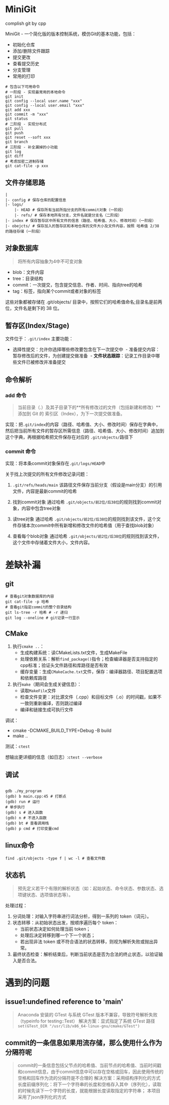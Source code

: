 # MiniGit
complish git by cpp

MiniGit - 一个简化版的版本控制系统，模仿Git的基本功能，包括：

- 初始化仓库
- 添加/删除文件跟踪
- 提交更改
- 查看提交历史
- 分支管理
- 常用的打印

```shell
# 包含以下可用命令
# 一阶段 - 实现最常用的本地命令
git init
git config --local user.name "xxx"
git config --local user.email "xxx"
git add xxx
git commit -m "xxx"
git status
# 二阶段 - 实现分布式
git pull
git push
git reset --soft xxx
git branch
# 三阶段 - 补全漏掉的小功能
git log
git diff
# 考虑加密二进制存储
git cat-file -p xxx
```

## 文件存储思路

```shell
|
|- config # 保存仓库的配置信息
|- logs/
    |- HEAD # 保存所有当前所指分支的所有commit对象（一阶段）
    |- refs/ # 保存本地所有分支，文件名就是分支名（二阶段）
|- index # 保存暂存区中所有文件的信息（路径、哈希值、大小、修改时间）（一阶段）
|- obejcts/ # 保存加入的暂存区和本地仓库的文件大小及文件内容，按照 哈希值 2/38 的路径存储（一阶段）
```

## 对象数据库

> 将所有内容抽象为4中不可变对象
 - blob：文件内容
 - tree：目录结构
 - commit：一次提交，包含提交信息、作者、时间、指向tree的哈希
 - tag：标签，指向某个commit或者对象的标签

 这些对象都被存储在 .git/objects/ 目录中，按照它们的哈希值命名;目录名是前两位，文件名是剩下的 38 位。


## 暂存区(Index/Stage)

文件位于：`.git/index`
主要功能：
 - ​​选择性提交​​：允许你选择哪些修改要包含在下一次提交中
​​ - 准备提交内容​​：暂存修改后的文件，为创建提交做准备
​​ - **文件状态跟踪**​​：记录工作目录中哪些文件已被修改并准备提交

## 命令解析

### add 命令

> 当前目录（.）及其子目录下的**所有修改过的文件（包括新建和修改）**添加到 Git 的 索引区（Index），为下一次提交做准备。

实现：把`.git/index`的内容（路径、哈希值、大小、修改时间）保存在字典中，然后把当前所有文件的暂存区所需信息（路径、哈希值、大小、修改时间）追加到这个字典，再根据哈希把文件保存在对应的 `.git/objects/`路径下

### commit 命令

实现：将本条commit对象保存在`.git/logs/HEAD`中

关于找上次提交的所有文件修改记录问题：
1. `.git/refs/heads/main`
该路径文件保存当前分支（假设是main分支）的引用文件，内容是最新commit的哈希

2. 找到commit对象
通过哈希 `.git/objects/前2位/后38位`的规则找到commit对象，内容中包含tree对象

3. 读tree对象
通过哈希 `.git/objects/前2位/后38位`的规则找到该文件，这个文件存储本次commit中所有新增和修改文件的哈希值（用于查找blob对象）

4. 查看每个blob对象
通过哈希 `.git/objects/前2位/后38位`的规则找到该文件，这个文件中存储着文件大小，文件内容。

# 差缺补漏

## git

```shell
# 查看git对象数据库的内容
git cat-file -p 哈希
# 查看git指定commit的整个目录结构
git ls-tree -r 哈希 # -r 递归
git log --oneline # git记录一行显示
```

## CMake

1. 执行`cmake ..`：
    - 生成构建系统：读CMakeLists.txt文件，生成MakeFile
    - 处理依赖关系：解析`find_package()`指令；检查编译器是否支持指定的cpp标准；验证头文件路径和库路径是否有效
    - 缓存变量：生成`CMakeCache.txt`文件，保存：编译器路径、项目配置选项和依赖库路径
2. 执行`make`（期间会生成关键信息）：
    - 读取`MakeFile`文件
    - 检查文件变更：对比源文件（.cpp）和目标文件（.o）的时间戳，如果不一致则重新编译，否则跳过编译
    - 编译和链接生成可执行文件

调试：
 - cmake -DCMAKE_BUILD_TYPE=Debug -B build
 - make ..

测试：`ctest`

想输出更详细的信息（如日志）:`ctest --verbose`

## 调试

```shell

gdb ./my_program
(gdb) b main.cpp:45 # 打断点
(gdb) run # 运行
# 单步执行
(gdb) s # 进入函数
(gdb) n # 不进入函数
(gdb) bt # 查看调用栈
(gdb) p cmd # 打印变量cmd
```

## linux命令

```shell
find .git/objects -type f | wc -l # 查看文件数
```

## 状态机

> 预先定义若干个有限的解析状态（如：起始状态、命令状态、参数状态、选项键状态、选项值状态等）。

处理过程：
1. 分词处理：对输入字符串进行词法分析，得到一系列的 token（词元）。
2. 状态转移：从初始状态出发，按顺序遍历每个 token：
    - 当前状态决定如何处理当前 token；
    - 处理后决定转移到哪一个下一个状态；
    - 若出现非法 token 或不符合语法的状态转移，则视为解析失败或抛出异常。
3. 最终状态检查：解析结束后，判断当前状态是否为合法的终止状态，以验证输入是否合法。

# 遇到的问题

## issue1:undefined reference to 'main'

> Anaconda 安装的 GTest 与系统 GTest 版本不兼容，导致符号解析失败（typeinfo for testing::Test）
解决方案：显式指定了系统 GTest 路径
`set(GTest_DIR "/usr/lib/x86_64-linux-gnu/cmake/GTest")`

## commit的一条信息如果用流存储，那么使用什么作为分隔符呢

> commit的一条信息包括父节点的哈希值、当前节点的哈希值、当前时间戳和commit信息，由于commit信息中可以存在空格或回车，因此使用传统的空格和回车作为流的分隔符是不合理的
解决方案：采用结构序列化的方式
长度前缀序列化：将下一个字符串的长度和空格存入其中（序列化），读取的时候先读下一个字符的长度，就能根据长度读取指定的字符串；
本项目采用了json序列化的方式 